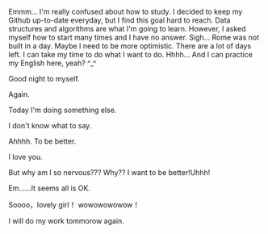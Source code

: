 Emmm...
I'm really confused about how to study.
I decided to keep my Github up-to-date everyday, but I find this goal hard to reach.
Data structures and algorithms are what I'm going to learn.
However, I asked myself how to start many times and I have no answer.
Sigh...
Rome was not built in a day.
Maybe I need to be more optimistic. 
There are a lot of days left.
I can take my time to do what I want to do.
Hhhh...
And I can practice my English here, yeah? ^_^

Good night to myself.

Again.

Today I'm doing something else.

I don't know what to say.

Ahhhh.
To be better.

I love you.

But why am I so nervous???
Why??  I want to be better!Uhhh!

Em......It seems all is OK.

Soooo，lovely girl！
wowowowowow！

I will do my work tommorow again.
